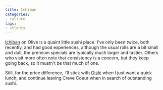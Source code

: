 ```yaml
---
title: Ichiban
categories:
- culture
tags:
- stlouis
---
```


[Ichiban][1] on Olive is a quaint little sushi place. I've only been twice, both recently, and had good experiences, although the usual rolls are a bit small and dull, the premium specials are typically much larger and tastier.  Others who visit more often note that consistency is a concern, but they keep going back, so it mustn't be that much of one.

   [1]: http://www.saucecafe.com/drill.php?EstID=1591

Still, for the price difference, I'll stick with [Oishi][2] when I just want a quick lunch, and continue leaving Creve Coeur when in search of outstanding sushi.

   [2]: http://www.saucecafe.com/drill.php?EstID=1692
